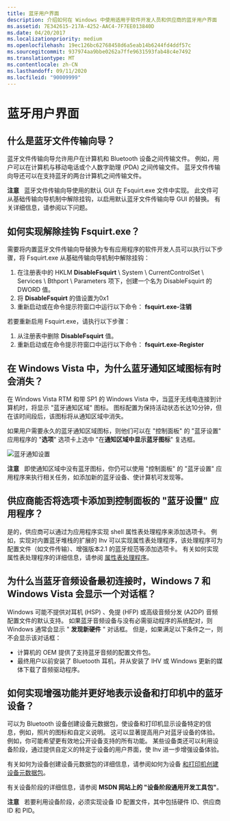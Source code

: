 ```yaml
---
title: 蓝牙用户界面
description: 介绍如何在 Windows 中使用适用于软件开发人员和供应商的蓝牙用户界面
ms.assetid: 7E342615-217A-4252-AAC4-7F7EE013840D
ms.date: 04/20/2017
ms.localizationpriority: medium
ms.openlocfilehash: 19ec126bc62768458d6a5eab14b6244fd4ddf57c
ms.sourcegitcommit: 937974aa9bbe0262a7ffe9631593fab48c4e7492
ms.translationtype: MT
ms.contentlocale: zh-CN
ms.lasthandoff: 09/11/2020
ms.locfileid: "90009999"
---
```

# <a name="bluetooth-user-interface"></a>蓝牙用户界面


## <a name="span-idwhat_is_the_bluetooth_file_transfer_wizard_spanspan-idwhat_is_the_bluetooth_file_transfer_wizard_spanspan-idwhat_is_the_bluetooth_file_transfer_wizard_spanwhat-is-the-bluetooth-file-transfer-wizard"></a><span id="What_is_the_Bluetooth_File_Transfer_Wizard_"></span><span id="what_is_the_bluetooth_file_transfer_wizard_"></span><span id="WHAT_IS_THE_BLUETOOTH_FILE_TRANSFER_WIZARD_"></span>什么是蓝牙文件传输向导？


蓝牙文件传输向导允许用户在计算机和 Bluetooth 设备之间传输文件。 例如，用户可以在计算机与移动电话或个人数字助理 (PDA) 之间传输文件。 蓝牙文件传输向导还可以在支持蓝牙的两台计算机之间传输文件。

**注意**   蓝牙文件传输向导使用的默认 GUI 在 Fsquirt.exe 文件中实现。 此文件可从基础传输向导机制中解除挂钩，以启用默认蓝牙文件传输向导 GUI 的替换。 有关详细信息，请参阅以下问题。

 

## <a name="span-idhow_do_i_unhook_fsquirtexe_spanspan-idhow_do_i_unhook_fsquirtexe_spanhow-do-i-unhook-fsquirtexe"></a><span id="how_do_i_unhook_fsquirt.exe_"></span><span id="HOW_DO_I_UNHOOK_FSQUIRT.EXE_"></span>如何实现解除挂钩 Fsquirt.exe？


需要将内置蓝牙文件传输向导替换为专有应用程序的软件开发人员可以执行以下步骤，将 Fsquirt.exe 从基础传输向导机制中解除挂钩：

1.  在注册表中的 HKLM **DisableFsquirt** \\ System \\ CurrentControlSet \\ Services \\ Bthport \\ Parameters 项下，创建一个名为 DisableFsquirt 的 DWORD 值。
2.  将 **DisableFsquirt** 的值设置为0x1
3.  重新启动或在命令提示符窗口中运行以下命令： **fsquirt.exe-注销**

若要重新启用 Fsquirt.exe，请执行以下步骤：

1.  从注册表中删除 **DisableFsquirt** 值。
2.  重新启动或在命令提示符窗口中运行以下命令： **fsquirt.exe-Register**

## <a name="span-idin_windows_vista__why_does_the_bluetooth_notification_area_icon_sometimes_disappear_spanspan-idin_windows_vista__why_does_the_bluetooth_notification_area_icon_sometimes_disappear_spanspan-idin_windows_vista__why_does_the_bluetooth_notification_area_icon_sometimes_disappear_spanin-windows-vista-why-does-the-bluetooth-notification-area-icon-sometimes-disappear"></a><span id="In_Windows_Vista__why_does_the_Bluetooth_notification_area_icon_sometimes_disappear_"></span><span id="in_windows_vista__why_does_the_bluetooth_notification_area_icon_sometimes_disappear_"></span><span id="IN_WINDOWS_VISTA__WHY_DOES_THE_BLUETOOTH_NOTIFICATION_AREA_ICON_SOMETIMES_DISAPPEAR_"></span>在 Windows Vista 中，为什么蓝牙通知区域图标有时会消失？


在 Windows Vista RTM 和带 SP1 的 Windows Vista 中，当蓝牙无线电连接到计算机时，将显示 "蓝牙通知区域" 图标。 图标配置为保持活动状态长达10分钟，但在该时间段后，该图标将从通知区域中消失。

如果用户需要永久的蓝牙通知区域图标，则他们可以在 "控制面板" 的 "蓝牙设置" 应用程序的 "**选项**" 选项卡上选中 "在**通知区域中显示蓝牙图标**" 复选框。

![蓝牙通知设置](images/bluetoothnotificationsettings.jpg)

**注意**   即使通知区域中没有蓝牙图标，你仍可以使用 "控制面板" 的 "蓝牙设置" 应用程序来执行相关任务，如添加新的蓝牙设备、使计算机可发现等。

 

## <a name="span-idcan_vendors_add_tabs_to_the_control_panel_bluetooth_settings_application_spanspan-idcan_vendors_add_tabs_to_the_control_panel_bluetooth_settings_application_spanspan-idcan_vendors_add_tabs_to_the_control_panel_bluetooth_settings_application_spancan-vendors-add-tabs-to-the-control-panel-bluetooth-settings-application"></a><span id="Can_vendors_add_tabs_to_the_Control_Panel_Bluetooth_Settings_application_"></span><span id="can_vendors_add_tabs_to_the_control_panel_bluetooth_settings_application_"></span><span id="CAN_VENDORS_ADD_TABS_TO_THE_CONTROL_PANEL_BLUETOOTH_SETTINGS_APPLICATION_"></span>供应商能否将选项卡添加到控制面板的 "蓝牙设置" 应用程序？


是的，供应商可以通过为应用程序实现 shell 属性表处理程序来添加选项卡。 例如，实现对内置蓝牙堆栈的扩展的 Ihv 可以实现属性表处理程序，该处理程序可为配置文件（如文件传输）、增强版本2.1 的蓝牙规范等添加选项卡。 有关如何实现属性表处理程序的详细信息，请参阅 [属性表处理程序](/previous-versions/windows/desktop/legacy/cc144106(v=vs.85))。

## <a name="span-idwhy_does_windows_7_and_windows_vista_display_a_dialog_box_when_a_bluetooth_audio_device_is_initially_connected_spanspan-idwhy_does_windows_7_and_windows_vista_display_a_dialog_box_when_a_bluetooth_audio_device_is_initially_connected_spanspan-idwhy_does_windows_7_and_windows_vista_display_a_dialog_box_when_a_bluetooth_audio_device_is_initially_connected_spanwhy-does-windows-7-and-windows-vista-display-a-dialog-box-when-a-bluetooth-audio-device-is-initially-connected"></a><span id="Why_does_Windows_7_and_Windows_Vista_display_a_dialog_box_when_a_Bluetooth_audio_device_is_initially_connected_"></span><span id="why_does_windows_7_and_windows_vista_display_a_dialog_box_when_a_bluetooth_audio_device_is_initially_connected_"></span><span id="WHY_DOES_WINDOWS_7_AND_WINDOWS_VISTA_DISPLAY_A_DIALOG_BOX_WHEN_A_BLUETOOTH_AUDIO_DEVICE_IS_INITIALLY_CONNECTED_"></span>为什么当蓝牙音频设备最初连接时，Windows 7 和 Windows Vista 会显示一个对话框？


Windows 可能不提供对耳机 (HSP) 、免提 (HFP) 或高级音频分发 (A2DP) 音频配置文件的默认支持。 如果蓝牙音频设备与没有必需驱动程序的系统配对，则 Windows 通常会显示 " **发现新硬件** " 对话框。 但是，如果满足以下条件之一，则不会显示该对话框：

-   计算机的 OEM 提供了支持蓝牙音频的配置文件包。
-   最终用户以前安装了 Bluetooth 耳机，并从安装了 IHV 或 Windows 更新的媒体下载了音频驱动程序。

## <a name="span-idhow_do_i_enhance_the_functionality_and_better_represent_my_bluetooth_device_in_devices_and_printers_spanspan-idhow_do_i_enhance_the_functionality_and_better_represent_my_bluetooth_device_in_devices_and_printers_spanspan-idhow_do_i_enhance_the_functionality_and_better_represent_my_bluetooth_device_in_devices_and_printers_spanhow-do-i-enhance-the-functionality-and-better-represent-my-bluetooth-device-in-devices-and-printers"></a><span id="How_do_I_enhance_the_functionality_and_better_represent_my_Bluetooth_device_in_Devices_and_Printers_"></span><span id="how_do_i_enhance_the_functionality_and_better_represent_my_bluetooth_device_in_devices_and_printers_"></span><span id="HOW_DO_I_ENHANCE_THE_FUNCTIONALITY_AND_BETTER_REPRESENT_MY_BLUETOOTH_DEVICE_IN_DEVICES_AND_PRINTERS_"></span>如何实现增强功能并更好地表示设备和打印机中的蓝牙设备？


可以为 Bluetooth 设备创建设备元数据包，使设备和打印机显示设备特定的信息，例如，照片的图标和自定义说明。 这可以显著提高用户对蓝牙设备的体验。 例如，你可能希望更有效地公开设备支持的所有功能。 某些设备类还可以利用设备阶段，通过提供自定义的特定于设备的用户界面，使 Ihv 进一步增强设备体验。

有关如何为设备创建设备元数据包的详细信息，请参阅如何为设备 [和打印机创建设备元数据包](/previous-versions/windows/hardware/metadata/)。

有关设备阶段的详细信息，请参阅 **MSDN 网站上的 "设备阶段通用开发工具包"**。

**注意**   若要利用设备阶段，必须实现设备 ID 配置文件，其中包括硬件 ID、供应商 ID 和 PID。

 

 

